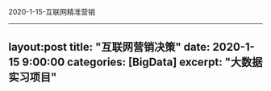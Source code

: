 2020-1-15-互联网精准营销

---
layout:post
title: "互联网营销决策"
date: 2020-1-15 9:00:00
categories: [BigData]
excerpt: "大数据实习项目"
---
